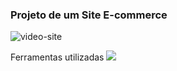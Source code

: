 ### Projeto de um Site E-commerce

![video-site](https://github.com/talitasdias/Intensivao-JavaScript/assets/123988772/7d8ab54a-4b05-44ee-b798-bc6be6036081)

Ferramentas utilizadas
<img src="https://cdn.jsdelivr.net/gh/devicons/devicon/icons/html5/html5-original.svg" />
